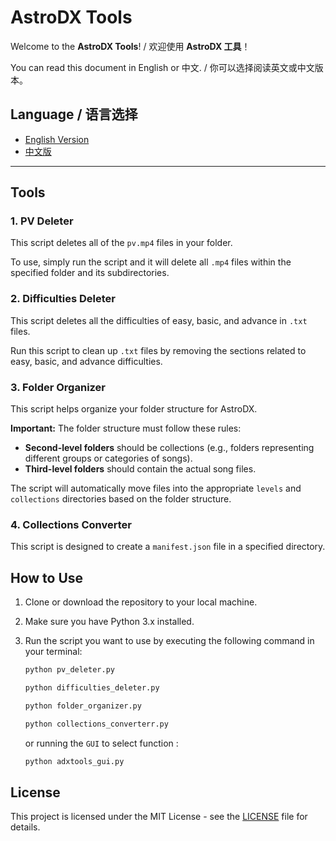 # AstroDX Tools

Welcome to the **AstroDX Tools**! / 欢迎使用 **AstroDX 工具**！

You can read this document in English or 中文. / 你可以选择阅读英文或中文版本。

## Language / 语言选择

- [English Version](README.md)
- [中文版](README.zh.md)

---

## Tools

### 1. **PV Deleter**
This script deletes all of the `pv.mp4` files in your folder.

To use, simply run the script and it will delete all `.mp4` files within the specified folder and its subdirectories.

### 2. **Difficulties Deleter**
This script deletes all the difficulties of easy, basic, and advance in `.txt` files.

Run this script to clean up `.txt` files by removing the sections related to easy, basic, and advance difficulties.

### 3. **Folder Organizer**
This script helps organize your folder structure for AstroDX.

**Important:** The folder structure must follow these rules:
- **Second-level folders** should be collections (e.g., folders representing different groups or categories of songs).
- **Third-level folders** should contain the actual song files.

The script will automatically move files into the appropriate `levels` and `collections` directories based on the folder structure.

### 4. **Collections Converter**
This script is designed to create a `manifest.json` file in a specified directory.

## How to Use

1. Clone or download the repository to your local machine.
2. Make sure you have Python 3.x installed.
3. Run the script you want to use by executing the following command in your terminal:

   ```bash
   python pv_deleter.py
   ```

   
   ```bash
   python difficulties_deleter.py
   ```


   ```bash
   python folder_organizer.py
   ```
   
   ```bash
   python collections_converterr.py
   ```
   or running the `GUI` to select function :
   ```bash
   python adxtools_gui.py
   ```
## License

This project is licensed under the MIT License - see the [LICENSE](./LICENSE) file for details.

